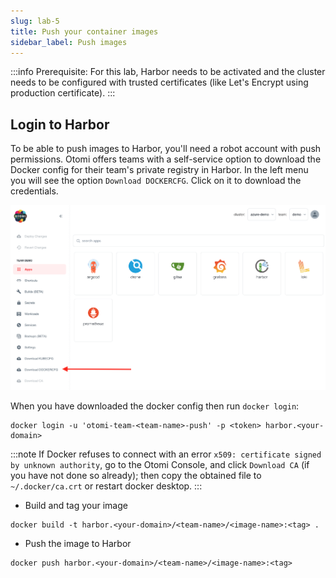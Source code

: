 ```yaml
---
slug: lab-5
title: Push your container images
sidebar_label: Push images
---
```


:::info
Prerequisite: For this lab, Harbor needs to be activated and the cluster needs to be configured with trusted certificates (like Let's Encrypt using production certificate).
:::

## Login to Harbor

To be able to push images to Harbor, you'll need a robot account with push permissions. Otomi offers teams with a self-service option to download the Docker config for their team's private registry in Harbor. In the left menu you will see the option `Download DOCKERCFG`. Click on it to download the credentials.

![harbor-projects](../../img/download-dcfg.png)

When you have downloaded the docker config then run `docker login`:

```
docker login -u 'otomi-team-<team-name>-push' -p <token> harbor.<your-domain>
```

:::note
If Docker refuses to connect with an error
`x509: certificate signed by unknown authority`, go to the Otomi Console,
and click `Download CA` (if you have not done so already); then copy the
obtained file to `~/.docker/ca.crt` or restart docker desktop.
:::

- Build and tag your image

```
docker build -t harbor.<your-domain>/<team-name>/<image-name>:<tag> .
```

- Push the image to Harbor

```
docker push harbor.<your-domain>/<team-name>/<image-name>:<tag>
